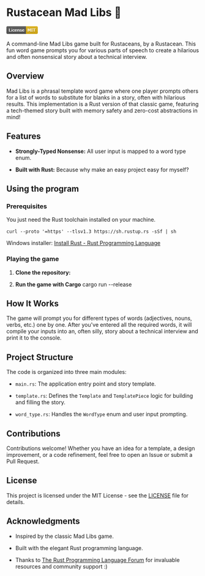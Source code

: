# Rustacean Mad Libs 🦀

![LISENCE](image.png) 

A command-line Mad Libs game built for Rustaceans, by a Rustacean. This fun word game prompts you for various parts of speech to create a hilarious and often nonsensical story about a technical interview.

##  Overview

Mad Libs is a phrasal template word game where one player prompts others for a list of words to substitute for blanks in a story, often with hilarious results. This implementation is a Rust version of that classic game, featuring a tech-themed story built with memory safety and zero-cost abstractions in mind!

##  Features

- **Strongly-Typed Nonsense:** All user input is mapped to a word type enum.

- **Built with Rust:** Because why make an easy project easy for myself?


##  Using the program

### Prerequisites

You just need the Rust toolchain installed on your machine.

``` unix
curl --proto '=https' --tlsv1.3 https://sh.rustup.rs -sSf | sh
```

Windows installer: [Install Rust - Rust Programming Language](https://www.rust-lang.org/tools/install)

### Playing the game

1. **Clone the repository:**

2. **Run the game with Cargo**
	cargo run --release

## How It Works

The game will prompt you for different types of words (adjectives, nouns, verbs, etc.) one by one. After you've entered all the required words, it will compile your inputs into an, often silly, story about a technical interview and print it to the console.

## Project Structure

The code is organized into three main modules:

- `main.rs`: The application entry point and story template.

- `template.rs`: Defines the `Template` and `TemplatePiece` logic for building and filling the story.

- `word_type.rs`: Handles the `WordType` enum and user input prompting.

## Contributions

Contributions welcome! Whether you have an idea for a template, a design improvement, or a code refinement, feel free to open an Issue or submit a Pull Request.

## License

This project is licensed under the MIT License - see the [LICENSE](https://github.com/tokiochaser/rusty_libs/blob/main/LICENSE.md) file for details.

## Acknowledgments

- Inspired by the classic Mad Libs game.

- Built with the elegant Rust programming language.

- Thanks to [The Rust Programming Language Forum](https://users.rust-lang.org/) for invaluable resources and community support :)
